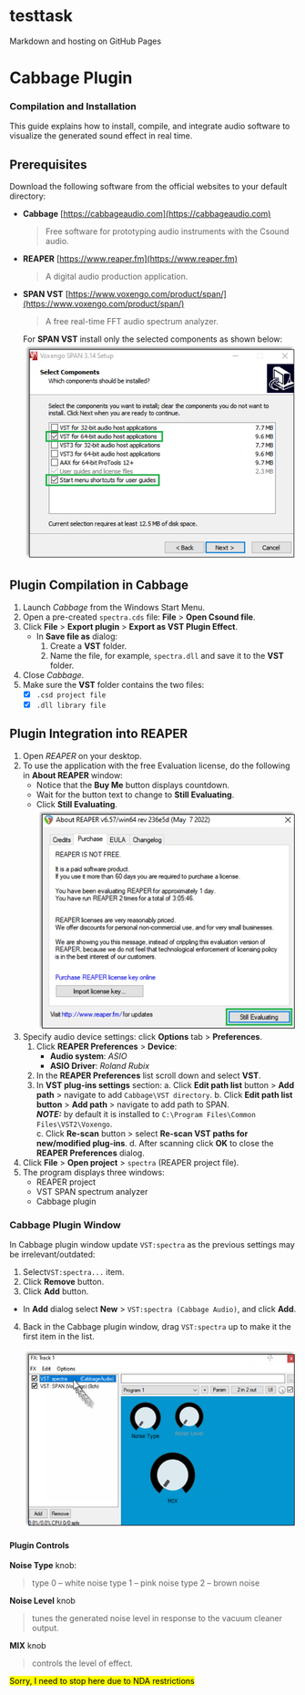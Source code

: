 # testtask
Markdown and hosting on GitHub Pages

# Cabbage Plugin
### Compilation and Installation
This guide explains how to install, compile, and integrate audio software to visualize the generated sound effect in real time.
## Prerequisites
Download the following software from the official websites to your default directory:
- **Cabbage** [https://cabbageaudio.com](https://cabbageaudio.com)  
   > Free software for prototyping audio instruments with the Csound audio.  
- **REAPER**  [https://www.reaper.fm](https://www.reaper.fm)  
   > A digital audio production application.
- **SPAN VST** [https://www.voxengo.com/product/span/](https://www.voxengo.com/product/span/)  
   > A free real-time FFT audio spectrum analyzer.
   >
   For **SPAN VST** install only the selected components as shown below:
   ![SPAN setup](SPAN_setup.png)
## Plugin Compilation in Cabbage
1. Launch _Cabbage_ from the Windows Start Menu. 
2. Open a pre-created `spectra.сds` file: **File** > **Open Csound file**. 
3. Click **File** > **Export plugin** > **Export as VST Plugin Effect**.   
    - In **Save file as** dialog:      
        1. Create a **VST** folder.  
        2. Name the file, for example, `spectra.dll` and save it to the **VST** folder.
7. Close _Cabbage_.
8. Make sure the **VST** folder contains the two files:  
   - [x] `.csd project file`  
   - [x] `.dll library file`
## Plugin Integration into REAPER
1. Open _REAPER_ on your desktop.
2. To use the application with the free Evaluation license, do the following in **About REAPER** window:
   - Notice that the **Buy Me** button displays countdown. 
   - Wait for the button text to change to **Still Evaluating**.
   - Click **Still Evaluating**.  
   ![REAPER license button](REAPER_license.png)
3. Specify audio device settings: click **Options** tab > **Preferences**.  
   1. Click **REAPER Preferences** > **Device**:
      - **Audio system**: _ASIO_
      - **ASIO Driver**: _Roland Rubix_ 
   2. In the **REAPER Preferences** list scroll down and select **VST**.
   3. In **VST plug-ins settings** section:
      a. Click **Edit path list** button > **Add path** > navigate to add `Cabbage\VST directory`.
      b. Click **Edit path list button** > **Add path** > navigate to add path to SPAN.   
**_NOTE:_** by default it is installed to `C:\Program Files\Common Files\VST2\Voxengo`.  
c. Click **Re-scan** button > select **Re-scan VST paths for new/modified plug-ins**.
d. After scanning click **OK** to close the **REAPER Preferences** dialog.
4. Click **File** > **Open project** > `spectra` (REAPER project file).
5. The program displays three windows:  
    - REAPER project
    - VST SPAN spectrum analyzer
    - Cabbage plugin
 ### Cabbage Plugin Window
In Cabbage plugin window update `VST:spectra` as the previous settings may be irrelevant/outdated:
1. Select`VST:spectra...` item.
2. Click **Remove** button.
3. Click **Add** button.
- In **Add** dialog select **New** > `VST:spectra (Cabbage Audio)`, and click **Add**. 
4. Back in the Cabbage plugin window, drag `VST:spectra` up to make it the first item in the list.

   ![drag item up](Cabbage_drag.png)
   
#### Plugin Controls
**Noise Type** knob:
> type 0 – white noise
> type 1 – pink noise
> type 2 – brown noise

**Noise Level** knob   
> tunes the generated noise level in response to the vacuum cleaner output.

**MIX** knob   
> controls the level of effect.

<mark>Sorry, I need to stop here due to NDA restrictions</mark>
